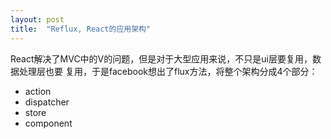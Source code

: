 ```yaml
---
layout: post
title:  "Reflux, React的应用架构"
---
```


React解决了MVC中的V的问题，但是对于大型应用来说，不只是ui层要复用，数据处理层也要
复用，于是facebook想出了flux方法，将整个架构分成4个部分：

- action
- dispatcher
- store
- component
